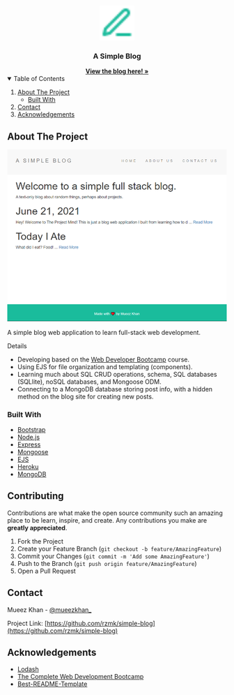 <!-- PROJECT LOGO -->
<br />
<div align="center">
  <a href="https://github.com/rzmk/simple-blog">
    <img src="public/img/pencil.png" alt="Pencil" width="80" height="80">
  </a>

  <h3 align="center">A Simple Blog</h3>
  <div align="center">
    <a href="https://rutgers-esports-mailing-list.herokuapp.com/"><strong>View the blog here! »</strong></a>
    <br />
  </div>
</div>



<!-- TABLE OF CONTENTS -->
<details open="open">
  <summary>Table of Contents</summary>
  <ol>
    <li>
      <a href="#about-the-project">About The Project</a>
      <ul>
        <li><a href="#built-with">Built With</a></li>
      </ul>
    </li>
    <li><a href="#contact">Contact</a></li>
    <li><a href="#acknowledgements">Acknowledgements</a></li>
  </ol>
</details>



<!-- ABOUT THE PROJECT -->
## About The Project

<div align="center">
  <img src="public/img/screenshot.png" alt="Screenshot">
</div>

A simple blog web application to learn full-stack web development.

Details
* Developing based on the [Web Developer Bootcamp](https://www.udemy.com/share/1013gG/) course.
* Using EJS for file organization and templating (components).
* Learning much about SQL CRUD operations, schema, SQL databases (SQLlite), noSQL databases, and Mongoose ODM.
* Connecting to a MongoDB database storing post info, with a hidden method on the blog site for creating new posts.

### Built With

* [Bootstrap](https://getbootstrap.com)
* [Node.js](https://nodejs.org)
* [Express](https://expressjs.com)
* [Mongoose](https://mongoosejs.com/)
* [EJS](https://ejs.co/)
* [Heroku](https://www.heroku.com/)
* [MongoDB](https://www.mongodb.com/)



<!-- CONTRIBUTING -->
## Contributing

Contributions are what make the open source community such an amazing place to be learn, inspire, and create. Any contributions you make are **greatly appreciated**.

1. Fork the Project
2. Create your Feature Branch (`git checkout -b feature/AmazingFeature`)
3. Commit your Changes (`git commit -m 'Add some AmazingFeature'`)
4. Push to the Branch (`git push origin feature/AmazingFeature`)
5. Open a Pull Request


<!-- CONTACT -->
## Contact

Mueez Khan - [@mueezkhan_](https://twitter.com/mueezkhan_)

Project Link: [https://github.com/rzmk/simple-blog](https://github.com/rzmk/simple-blog)



<!-- ACKNOWLEDGEMENTS -->
## Acknowledgements
* [Lodash](https://lodash.com/)
* [The Complete Web Development Bootcamp](https://www.udemy.com/share/1013gG/)
* [Best-README-Template](https://github.com/othneildrew/Best-README-Template)


